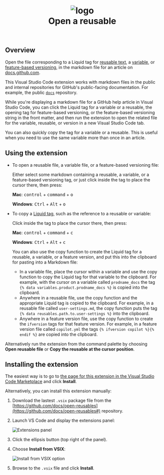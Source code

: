 <h1 align="center">
  <br>
  <img src="https://raw.githubusercontent.com/docs/open-reusables/master/images/open-reusable-icon.png" alt="logo">
  <br>
  Open a reusable
  <br>
</h1>
<br>

## Overview

Open the file corresponding to a Liquid tag for [reusable text](https://github.com/github/docs/blob/main/data/reusables), a [variable](https://github.com/github/docs/tree/main/data/variables), or [feature-based versioning](https://github.com/github/docs/tree/main/data/features#feature-based-versioning), in the markdown file for an article on [docs.github.com](https://docs.github.com).

This Visual Studio Code extension works with markdown files in the public and internal repositories for GitHub's public-facing documentation. For example, the public [`docs`](https://github.com/github/docs) repository. 

While you're displaying a markdown file for a GitHub help article in Visual Studio Code, you can click the Liquid tag for a variable or a reusable, the opening tag for feature-based versioning, or the feature-based versioning string in the front matter, and then run the extension to open the related file for the variable, reusable, or version in a new Visual Studio Code tab. 

You can also quickly copy the tag for a variable or a reusable. This is useful when you need to use the same variable more than once in an article.

## Using the extension

* To open a reusable file, a variable file, or a feature-based versioning file:

   Either select some markdown containing a reusable, a variable, or a feature-based versioning tag, or just click inside the tag to place the cursor there, then press:

   **Mac**: <kbd>control</kbd> + <kbd>command</kbd> + <kbd>o</kbd>
   
   **Windows**: <kbd>Ctrl</kbd> + <kbd>Alt</kbd> + <kbd>o</kbd>

* To copy a [Liquid tag](https://shopify.github.io/liquid/tags/control-flow/), such as the reference to a reusable or variable:

   Click inside the tag to place the cursor there, then press:

   **Mac**: <kbd>control</kbd> + <kbd>command</kbd> + <kbd>c</kbd>

   **Windows**: <kbd>Ctrl</kbd> + <kbd>Alt</kbd> + <kbd>c</kbd>
   
   You can also use the copy function to create the Liquid tag for a reusable, a variable, or a feature version, and put this into the clipboard for pasting into a Markdown file:
   - In a variable file, place the cursor within a variable and use the copy function to copy the Liquid tag for that variable to the clipboard. For example, with the cursor on a variable called `prodname_docs` the tag `{% data variables.product.prodname_docs %}` is copied into the clipboard.
   - Anywhere in a reusable file, use the copy function and the appropriate Liquid tag is copied to the clipboard. For example, in a reusable file called `user-settings.md`, the copy function puts the tag `{% data reusables.path.to.user-settings %}` into the clipboard.
   - Anywhere in a feature version file, use the copy function to create the `ifversion` tags for that feature version. For example, in a feature version file called `copilot.yml` the tags `{% ifversion copilot %}{% endif %}` are copied into the clipboard.
   
Alternatively run the extension from the command palette by choosing **Open reusable file** or **Copy the reusable at the cursor position**.

## Installing the extension

The easiest way is to go to [the page for this extension in the Visual Studio Code Marketplace](https://marketplace.visualstudio.com/items?itemName=AlistairChristie.open-reusables) and click **Install**.

Alternatively, you can install this extension manually:

1. Download the lastest `.vsix` package file from the [https://github.com/docs/open-reusables](https://github.com/docs/open-reusables#) repository.

1. Launch VS Code and display the extensions panel:

   ![Extensions panel](https://raw.githubusercontent.com/docs/open-reusables/master/images/extension-installation1.png)

1. Click the ellipsis button (top right of the panel).

1. Choose **Install from VSIX**:

   ![Install from VSIX option](https://raw.githubusercontent.com/docs/open-reusables/master/images/extension-installation2.png)

1. Browse to the `.vsix` file and click **Install**.

